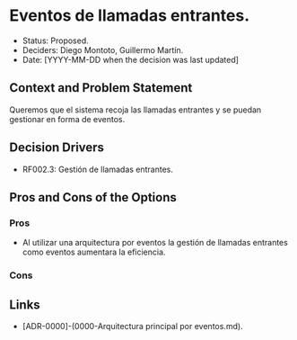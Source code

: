 # Eventos de llamadas entrantes.

* Status: Proposed.
* Deciders: Diego Montoto, Guillermo Martín.
* Date: [YYYY-MM-DD when the decision was last updated]


## Context and Problem Statement

Queremos que el sistema recoja las llamadas entrantes y se puedan gestionar en forma de eventos.

## Decision Drivers

* RF002.3: Gestión de llamadas entrantes.


## Pros and Cons of the Options

### Pros
* Al utilizar una arquitectura por eventos la gestión de llamadas entrantes como eventos aumentara la eficiencia.


### Cons



## Links 

* [ADR-0000]-(0000-Arquitectura principal por eventos.md).


